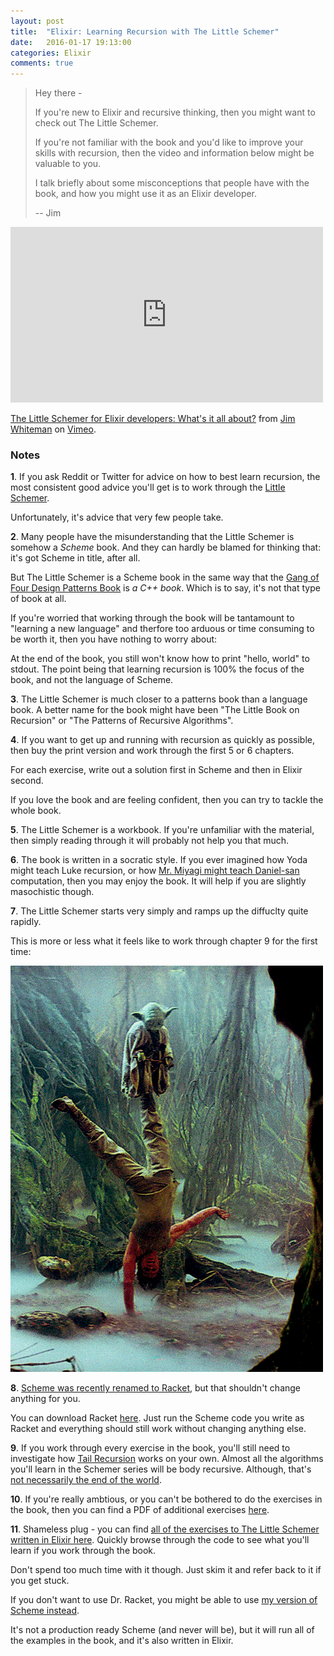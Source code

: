 ```yaml
---
layout: post
title:  "Elixir: Learning Recursion with The Little Schemer"
date:   2016-01-17 19:13:00
categories: Elixir
comments: true
---
```


> Hey there - 
>
> If you're new to Elixir and recursive thinking, then you might
> want to check out The Little Schemer. 
>
> If you're not familiar with the book and you'd like to improve your skills with recursion,
> then the video and information below might be valuable to you.
>
> I talk briefly about some misconceptions that people have with the book, and how
> you might use it as an Elixir developer.
>
> -- Jim

<iframe src="https://player.vimeo.com/video/152112914" width="500" height="281" frameborder="0" webkitallowfullscreen mozallowfullscreen allowfullscreen></iframe> <p><a href="https://vimeo.com/152112914">The Little Schemer for Elixir developers: What&#039;s it all about?</a> from <a href="https://vimeo.com/user29282688">Jim Whiteman</a> on <a href="https://vimeo.com">Vimeo</a>.</p>

### Notes

**1**. If you ask Reddit or Twitter for advice on how to best learn recursion, the most consistent good advice you'll
get is to work through the <a href="http://www.amazon.com/Little-Schemer-Daniel-P-Friedman/dp/0262560992" target="_blank">Little Schemer</a>.

Unfortunately, it's advice that very few people take.

**2**. Many people have the misunderstanding that the Little Schemer is somehow a _Scheme_ book.
And they can hardly be blamed for thinking that: it's got Scheme in title, after all.

But The Little Schemer is a Scheme book in the same way that the <a href="http://www.amazon.com/Design-Patterns-Elements-Reusable-Object-Oriented/dp/0201633612/" target="_blank">Gang of Four Design Patterns Book</a> is _a C++ book_. Which is to say, it's not that type of book at all.

If you're worried that working through the book will be tantamount to "learning a new language" and therfore
too arduous or time consuming to be worth it, then you have nothing to worry about:

At the end of the book, you still won't know how to print "hello, world" to stdout. The point being that learning recursion is 100% the focus of the book, and not the language of Scheme.

**3**. The Little Schemer is much closer to a patterns book than a language book. A better name for the book might
have been "The Little Book on Recursion" or "The Patterns of Recursive Algorithms".

**4**. If you want to get up and running with recursion as quickly as possible, then buy the print version and
work through the first 5 or 6 chapters.

For each exercise, write out a solution first in Scheme and then in Elixir second.

If you love the book and are feeling confident, then you can try to tackle the whole book.

**5**. The Little Schemer is a workbook. If you're unfamiliar with the material, then simply reading through it
will probably not help you that much.

**6**. The book is written in a socratic style. If you ever imagined how Yoda might teach Luke recursion, or how
 <a href="http://www.centare.com/wp-content/uploads/2015/01/Daniel-Larusso-Ralph-Macchio.jpg" target="_blank">Mr. Miyagi might teach Daniel-san</a> computation, then you may enjoy the book. It will help if you are slightly masochistic though.

**7**. The Little Schemer starts very simply and ramps up the diffuclty quite rapidly.

This is more or less what it feels like to work through chapter 9 for the first time:

[![Chapter 9](/assets/yodaluke.gif)](/assets/yodaluke.gif)

**8**. <a href="http://racket-lang.org/new-name.html" target="_blank">Scheme was recently renamed to Racket</a>, but that shouldn't change anything for you.

You can download Racket <a href="http://racket-lang.org/" target="_blank">here</a>. Just run the Scheme
code you write as Racket and everything should still work without changing anything else.

**9**. If you work through every exercise in the book, you'll still need to investigate how <a href="https://en.wikipedia.org/wiki/Tail_call" target="_blank">Tail Recursion</a> works on your own. Almost all the algorithms you'll
learn in the Schemer series will be body recursive. Although, that's <a href="http://www.erlang.org/doc/efficiency_guide/myths.html" target="_blank">not necessarily the end of the world</a>.

**10**. If you're really ambtious, or you can't be bothered to do the exercises in the book, then you
can find a PDF of additional exercises <a href="http://www.ccs.neu.edu/home/matthias/BTLS/exercises.pdf" target="_blank">here</a>.

**11**.  Shameless plug - you can find <a href="https://github.com/jwhiteman/a-little-elixir-goes-a-long-way" target="_blank">all of the exercises to The Little Schemer written in Elixir here</a>. Quickly browse through the code to see what you'll learn if you work through the book.

Don't spend too much time with it though. Just skim it and refer back to it if you get stuck.

If you don't want to use Dr. Racket, you might be able to use <a href="https://github.com/jwhiteman/lighthouse-scheme" target="_blank">my version of Scheme instead</a>.

It's not a production ready Scheme (and never will be), but it will run all of the examples in the book,
and it's also written in Elixir.

